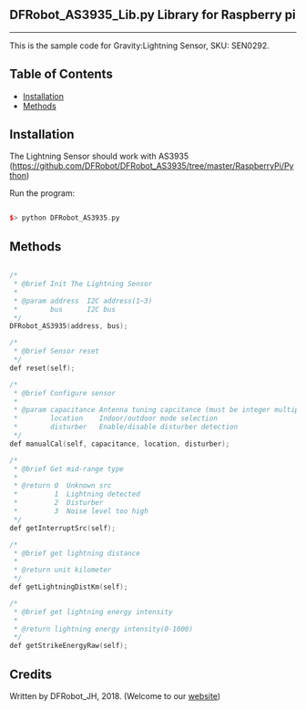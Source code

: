 ## DFRobot_AS3935_Lib.py Library for Raspberry pi
---------------------------------------------------------
This is the sample code for Gravity:Lightning Sensor, SKU: SEN0292.
## Table of Contents

* [Installation](#installation)
* [Methods](#methods)
<snippet>
<content>

## Installation
The Lightning Sensor should work with AS3935
(https://github.com/DFRobot/DFRobot_AS3935/tree/master/RaspberryPi/Python) 

Run the program:

```cpp

$> python DFRobot_AS3935.py

```
## Methods

```C++

/*
 * @brief Init The Lightning Sensor
 *
 * @param address  I2C address(1~3)
 *        bus      I2C bus
 */
DFRobot_AS3935(address, bus);

/*
 * @brief Sensor reset
 */
def reset(self);

/*
 * @brief Configure sensor
 *
 * @param capacitance Antenna tuning capcitance (must be integer multiple of 8, 8 - 120 pf)
 *        location    Indoor/outdoor mode selection
 *        disturber   Enable/disable disturber detection
 */
def manualCal(self, capacitance, location, disturber);

/*
 * @brief Get mid-range type
 *
 * @return 0  Unknown src
 *         1  Lightning detected
 *         2  Disturber
 *         3  Noise level too high
 */
def getInterruptSrc(self);

/*
 * @brief get lightning distance
 * 
 * @return unit kilometer
 */
def getLightningDistKm(self);

/*
 * @brief get lightning energy intensity
 * 
 * @return lightning energy intensity(0-1000)
 */
def getStrikeEnergyRaw(self);

```
## Credits

Written by DFRobot_JH, 2018. (Welcome to our [website](https://www.dfrobot.com/))







